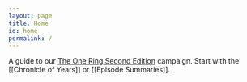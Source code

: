 ```yaml
---
layout: page
title: Home
id: home
permalink: /
---
```


A guide to our [The One Ring Second Edition](https://freeleaguepublishing.com/en/games/the-one-ring/) campaign. Start with the [[Chronicle of Years]] or [[Episode Summaries]].